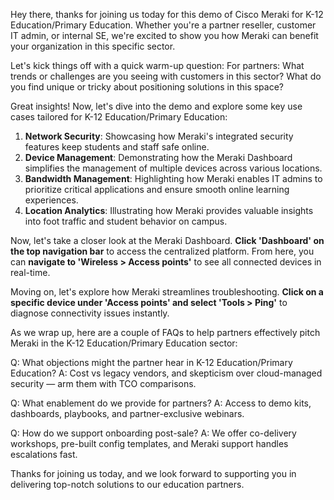 Hey there, thanks for joining us today for this demo of Cisco Meraki for K-12 Education/Primary Education. Whether you're a partner reseller, customer IT admin, or internal SE, we're excited to show you how Meraki can benefit your organization in this specific sector.

Let's kick things off with a quick warm-up question:
For partners: What trends or challenges are you seeing with customers in this sector? What do you find unique or tricky about positioning solutions in this space?

Great insights! Now, let's dive into the demo and explore some key use cases tailored for K-12 Education/Primary Education:

1. **Network Security**: Showcasing how Meraki's integrated security features keep students and staff safe online.
2. **Device Management**: Demonstrating how the Meraki Dashboard simplifies the management of multiple devices across various locations.
3. **Bandwidth Management**: Highlighting how Meraki enables IT admins to prioritize critical applications and ensure smooth online learning experiences.
4. **Location Analytics**: Illustrating how Meraki provides valuable insights into foot traffic and student behavior on campus.

Now, let's take a closer look at the Meraki Dashboard. **Click 'Dashboard' on the top navigation bar** to access the centralized platform. From here, you can **navigate to 'Wireless > Access points'** to see all connected devices in real-time.

Moving on, let's explore how Meraki streamlines troubleshooting. **Click on a specific device under 'Access points' and select 'Tools > Ping'** to diagnose connectivity issues instantly.

As we wrap up, here are a couple of FAQs to help partners effectively pitch Meraki in the K-12 Education/Primary Education sector:

Q: What objections might the partner hear in K-12 Education/Primary Education?
A: Cost vs legacy vendors, and skepticism over cloud-managed security — arm them with TCO comparisons.

Q: What enablement do we provide for partners?
A: Access to demo kits, dashboards, playbooks, and partner-exclusive webinars.

Q: How do we support onboarding post-sale?
A: We offer co-delivery workshops, pre-built config templates, and Meraki support handles escalations fast.

Thanks for joining us today, and we look forward to supporting you in delivering top-notch solutions to our education partners.